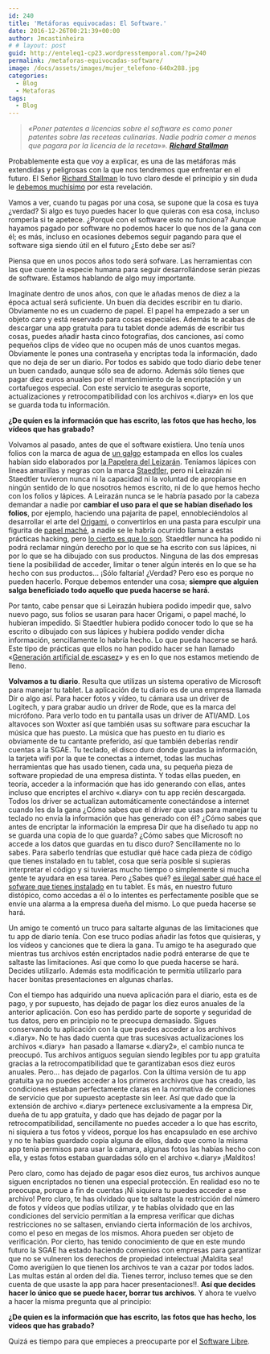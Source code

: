 ```yaml
---
id: 240
title: 'Metáforas equivocadas: El Software.'
date: 2016-12-26T00:21:39+00:00
author: Jmcastinheira
# # layout: post
guid: http://enteleq1-cp23.wordpresstemporal.com/?p=240
permalink: /metaforas-equivocadas-software/
image: /docs/assets/images/mujer_telefono-640x288.jpg
categories:
  - Blog
  - Metaforas
tags:
  - Blog
---
```

> _«Poner patentes a licencias sobre el software es como poner patentes sobre las receteas culinarias. Nadie podría comer a menos que pagara por la licencia de la receta»». **[Richard Stallman](http://www.stallman.org/)**_

Probablemente esta que voy a explicar, es una de las metáforas más extendidas y peligrosas con la que nos tendremos que enfrentar en el futuro. El Señor [Richard Stallman](http://www.stallman.org/) lo tuvo claro desde el principio y sin duda le [debemos muchísimo](https://es.wikipedia.org/wiki/Richard_Stallman) por esta revelación.

Vamos a ver, cuando tu pagas por una cosa, se supone que la cosa es tuya ¿verdad? Si algo es tuyo puedes hacer lo que quieras con esa cosa, incluso romperla si te apetece. ¿Porqué con el software esto no funciona? Aunque hayamos pagado por software no podemos hacer lo que nos de la gana con él; es más, incluso en ocasiones debemos seguir pagando para que el software siga siendo útil en el futuro ¿Esto debe ser así?

Piensa que en unos pocos años todo será sofware. Las herramientas con las que cuente la especie humana para seguir desarrollándose serán piezas de software. Estamos hablando de algo muy importante.

Imagínate dentro de unos años, con que le añadas menos de diez a la época actual será suficiente. Un buen día decides escribir en tu diario. Obviamente no es un cuaderno de papel. El papel ha empezado a ser un objeto caro y está reservado para cosas especiales. Además te acabas de descargar una app gratuíta para tu tablet donde además de escribir tus cosas, puedes añadir hasta cinco fotografías, dos canciones, así como pequeños clips de vídeo que no ocupen más de unos cuantos megas. Obviamente le pones una contraseña y encriptas toda la información, dado que no deja de ser un diario. Por todos es sabido que todo diario debe tener un buen candado, aunque sólo sea de adorno. Además sólo tienes que pagar diez euros anuales por el mantenimiento de la encriptación y un cortafuegos especial. Con este servicio te aseguras soporte, actualizaciones y retrocompatibilidad con los archivos «.diary» en los que se guarda toda tu información.

**¿De quíen es la información que has escrito, las fotos que has hecho, los vídeos que has grabado?**

Volvamos al pasado, antes de que el software existiera. Uno tenía unos folios con la marca de agua de [un galgo](http://megustalapapeleria.com/2013/03/27/papel-mitico-el-galgo/) estampada en ellos los cuales habían sido elaborados por [la Papelera del Leizarán](http://megustalapapeleria.com/2013/03/27/papel-mitico-el-galgo/). Teníamos lápices con lineas amarillas y negras con la marca [Staedtler,](https://es.wikipedia.org/wiki/Staedtler) pero ni Leirazán ni Staedtler tuvieron nunca ni la capacidad ni la voluntad de apropiarse en ningún sentido de lo que nosotros hemos escrito, ni de lo que hemos hecho con los folios y lápices. A Leirazán nunca se le habría pasado por la cabeza demandar a nadie por **cambiar el uso para el que se habían diseñado los folios**, por ejemplo, haciendo una pajarita de papel, ennobleciéndolos al desarrollar el arte del [Origami](https://es.wikipedia.org/wiki/Origami), o convertirlos en una pasta para esculpir una figurita de [papel maché](https://es.wikipedia.org/wiki/Papel_mach%C3%A9), a nadie se le habría ocurrido llamar a estas prácticas hacking, pero [lo cierto es que lo son](https://es.wikipedia.org/wiki/Hacker_%28pasatiempo%29). Staedtler nunca ha podido ni podrá reclamar ningún derecho por lo que se ha escrito con sus lápices, ni por lo que se ha dibujado con sus productos. Ninguna de las dos empresas tiene la posibilidad de acceder, limitar o tener algún interés en lo que se ha hecho con sus productos&#8230; ¡Sólo faltaría! ¿Verdad? Pero eso es porque no pueden hacerlo. Porque debemos entender una cosa; **siempre que alguien salga beneficiado todo aquello que pueda hacerse se hará**.

Por tanto, cabe pensar que si Leirazán hubiera podido impedir que, salvo nuevo pago, sus folios se usaran para hacer Origami, o papel maché, lo hubieran impedido. Si Staedtler hubiera podido conocer todo lo que se ha escrito o dibujado con sus lápices y hubiera podido vender dicha información, sencillamente lo habría hecho. Lo que pueda hacerse se hará. Este tipo de prácticas que ellos no han podido hacer se han llamado «[Generación artificial de escasez](http://lasindias.com/indianopedia/generacion-artificial-de-escasez)» y es en lo que nos estamos metiendo de lleno.

**Volvamos a tu diario**. Resulta que utilizas un sistema operativo de Microsoft para manejar tu tablet. La aplicación de tu diario es de una empresa llamada Dir o algo así. Para hacer fotos y vídeo, tu cámara usa un driver de Logitech, y para grabar audio un driver de Rode, que es la marca del micrófono. Para verlo todo en tu pantalla usas un driver de ATI/AMD. Los altavoces son Woxter así que también usas su software para escuchar la música que has puesto. La música que has puesto en tu diario es obviamente de tu cantante preferido, así que también deberías rendir cuentas a la SGAE. Tu teclado, el disco duro donde guardas la información, la tarjeta wifi por la que te conectas a internet, todas las muchas herramientas que has usado tienen, cada una, su pequeña pieza de software propiedad de una empresa distinta. Y todas ellas pueden, en teoría, acceder a la información que has ido generando con ellas, antes incluso que encriptes el archivo «.diary» con tu app recién descargada. Todos los driver se actualizan automáticamente conectándose a internet cuando les da la gana ¿Cómo sabes que el driver que usas para manejar tu teclado no envía la información que has generado con él? ¿Cómo sabes que antes de encriptar la información la empresa Dir que ha diseñado tu app no se guarda una copia de lo que guarda? ¿Cómo sabes que Microsoft no accede a los datos que guardas en tu disco duro? Sencillamente no lo sabes. Para saberlo tendrías que estudiar qué hace cada pieza de código que tienes instalado en tu tablet, cosa que sería posible si supieras interpretar el código y si tuvieras mucho tiempo o simplemente si mucha gente te ayudara en esa tarea. Pero ¿Sabes qué? [es ilegal saber qué hace el sofware que tienes instalado](http://es.wikipedia.org/wiki/C%C3%B3digo_cerrado) en tu tablet. Es más, en nuestro futuro distópico, como accedas a él o lo intentes es perfectamente posible que se envíe una alarma a la empresa dueña del mismo. Lo que pueda hacerse se hará.

Un amigo te comentó un truco para saltarte algunas de las limitaciones que tu app de diario tenía. Con ese truco podías añadir las fotos que quisieras, y los vídeos y canciones que te diera la gana. Tu amigo te ha asegurado que mientras tus archivos estén encriptados nadie podrá enterarse de que te saltaste las limitaciones. Así que como lo que pueda hacerse se hará. Decides utilizarlo. Además esta modificación te permitía utilizarlo para hacer bonitas presentaciones en algunas charlas.

Con el tiempo has adquirido una nueva aplicación para el diario, esta es de pago, y por supuesto, has dejado de pagar los diez euros anuales de la anterior aplicación. Con eso has perdido parte de soporte y seguridad de tus datos, pero en principio no te preocupa demasiado. Sigues conservando tu aplicación con la que puedes acceder a los archivos «.diary». No te has dado cuenta que tras sucesivas actualizaciones los archivos «.diary»  han pasado a llamarse «.diary2», el cambio nunca te preocupó. Tus archivos antiguos seguían siendo legibles por tu app gratuita gracias a la retrocompatibilidad que te garantizaban esos diez euros anuales. Pero&#8230; has dejado de pagarlos. Con la última versión de tu app gratuita ya no puedes acceder a los primeros archivos que has creado, las condiciones estaban perfectamente claras en la normativa de condiciones de servicio que por supuesto aceptaste sin leer. Así que dado que la extensión de archivo «.diary» pertenece exclusivamente a la empresa Dir, dueña de tu app gratuíta, y dado que has dejado de pagar por la retrocompatibilidad, sencillamente no puedes acceder a lo que has escrito, ni siquiera a tus fotos y vídeos, porque los has encapsulado en ese archivo y no te habías guardado copia alguna de ellos, dado que como la misma app tenía permisos para usar la cámara, algunas fotos las habías hecho con ella, y estas fotos estaban guardadas sólo en el archivo «.diary» ¡Malditos!

Pero claro, como has dejado de pagar esos diez euros, tus archivos aunque siguen encriptados no tienen una especial protección. En realidad eso no te preocupa, porque a fin de cuentas ¡Ni siquiera tu puedes acceder a ese archivo! Pero claro, te has olvidado que te saltaste la restricción del número de fotos y vídeos que podías utilizar, y te habías olvidado que en las condiciones del servicio permitían a la empresa verificar que dichas restricciones no se saltasen, enviando cierta información de los archivos, como el peso en megas de los mismos. Ahora pueden ser objeto de verificación. Por cierto, has tenido conocimiento de que en este mundo futuro la SGAE ha estado haciendo convenios con empresas para garantizar que no se vulneren los derechos de propiedad intelectual ¡Maldita sea! Como averigüen lo que tienen los archivos te van a cazar por todos lados. Las multas están al orden del día. Tienes terror, incluso temes que se den cuenta de que usaste la app para hacer presentaciones!!. **Así que decides hacer lo único que se puede hacer, borrar tus archivos**. Y ahora te vuelvo a hacer la misma pregunta que al principio:

**¿De quien es la información que has escrito, las fotos que has hecho, los vídeos que has grabado?**

Quizá es tiempo para que empieces a preocuparte por el [Software Libre](https://es.wikipedia.org/wiki/Software_libre#Libertades_del_software_libre).